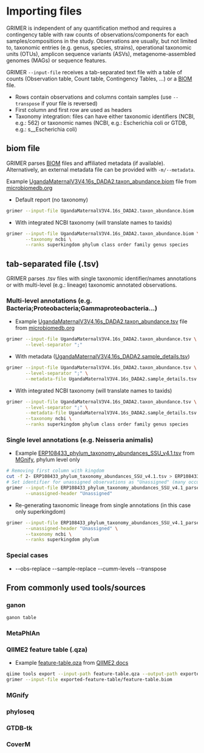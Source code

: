 # Importing files

GRIMER is independent of any quantification method and requires a contingency table with raw counts of observations/components for each samples/compositions in the study. Observations are usually, but not limited to, taxonomic entries (e.g. genus, species, strains), operational taxonomic units (OTUs), amplicon sequence variants (ASVs), metagenome-assembled genomes (MAGs) or sequence features.

GRIMER `--input-file` receives a tab-separated text file with a table of counts (Observation table, Count table, Contingency Tables, ...) or a [BIOM](https://biom-format.org/) file.

- Rows contain observations and columns contain samples (use `--transpose` if your file is reversed)
- First column and first row are used as headers
- Taxonomy integration: files can have either taxonomic identifiers (NCBI, e.g.: 562) or taxonomic names (NCBI, e.g.: Escherichia coli or GTDB, e.g.: s__Escherichia coli)

## biom file

GRIMER parses [BIOM](https://biom-format.org/) files and affiliated metadata (if available). Alternatively, an external metadata file can be provided with `-m/--metadata`.

Example [UgandaMaternalV3V4.16s_DADA2.taxon_abundance.biom](https://microbiomedb.org/common/downloads/release-31/c66d2dc8473138e3a737ef2ad0b25f1e6e9c0f22/UgandaMaternalV3V4.16s_DADA2.taxon_abundance.biom) file from [microbiomedb.org](https://microbiomedb.org)

- Default report (no taxonomy)

```bash
grimer --input-file UgandaMaternalV3V4.16s_DADA2.taxon_abundance.biom
```

- With integrated NCBI taxonomy (will translate names to taxids)

```bash
grimer --input-file UgandaMaternalV3V4.16s_DADA2.taxon_abundance.biom \
       --taxonomy ncbi \
       --ranks superkingdom phylum class order family genus species
```
## tab-separated file (.tsv)

GRIMER parses .tsv files with single taxonomic identifier/names annotations or with multi-level (e.g.: lineage) taxonomic annotated observations.

### Multi-level annotations (e.g. Bacteria;Proteobacteria;Gammaproteobacteria...)

- Example [UgandaMaternalV3V4.16s_DADA2.taxon_abundance.tsv](https://microbiomedb.org/common/downloads/release-31/c66d2dc8473138e3a737ef2ad0b25f1e6e9c0f22/UgandaMaternalV3V4.16s_DADA2.taxon_abundance.tsv) file from [microbiomedb.org](https://microbiomedb.org)


```bash
grimer --input-file UgandaMaternalV3V4.16s_DADA2.taxon_abundance.tsv \
       --level-separator ";"
```

- With metadata ([UgandaMaternalV3V4.16s_DADA2.sample_details.tsv](https://microbiomedb.org/common/downloads/release-31/c66d2dc8473138e3a737ef2ad0b25f1e6e9c0f22/UgandaMaternalV3V4.16s_DADA2.taxon_abundance.tsv))

```bash
grimer --input-file UgandaMaternalV3V4.16s_DADA2.taxon_abundance.tsv \
       --level-separator ";" \
       --metadata-file UgandaMaternalV3V4.16s_DADA2.sample_details.tsv
```

- With integrated NCBI taxonomy (will translate names to taxids)

```bash
grimer --input-file UgandaMaternalV3V4.16s_DADA2.taxon_abundance.tsv \
       --level-separator ";" \
       --metadata-file UgandaMaternalV3V4.16s_DADA2.sample_details.tsv \
       --taxonomy ncbi \
       --ranks superkingdom phylum class order family genus species
```

### Single level annotations (e.g. Neisseria animalis)

- Example [ERP108433_phylum_taxonomy_abundances_SSU_v4.1.tsv](https://www.ebi.ac.uk/metagenomics/api/v1/studies/MGYS00005180/pipelines/4.1/file/ERP108433_phylum_taxonomy_abundances_SSU_v4.1.tsv) from [MGnify](https://www.ebi.ac.uk/metagenomics), phylum level only

```bash
# Removing first column with kingdom
cut -f 2- ERP108433_phylum_taxonomy_abundances_SSU_v4.1.tsv > ERP108433_phylum_taxonomy_abundances_SSU_v4.1_parsed.tsv
# Set identifier for unassigned observations as "Unassigned" (many occurences, will be summed)
grimer --input-file ERP108433_phylum_taxonomy_abundances_SSU_v4.1_parsed.tsv \
       --unassigned-header "Unassigned"
```

- Re-generating taxonomic lineage from single annotations (in this case only superkingdom)

```bash
grimer --input-file ERP108433_phylum_taxonomy_abundances_SSU_v4.1_parsed.tsv \
       --unassigned-header "Unassigned" \
       --taxonomy ncbi \
       --ranks superkingdom phylum 
```

### Special cases
- --obs-replace --sample-replace --cumm-levels --transpose

## From commonly used tools/sources

### ganon

```bash
ganon table 
```

### MetaPhlAn
### QIIME2 feature table (.qza)

- Example [feature-table.qza](https://docs.qiime2.org/2022.8/data/tutorials/exporting/feature-table.qza) from [QIIME2 docs](https://docs.qiime2.org/2022.8/tutorials/exporting/#exporting-a-feature-table)

```bash
qiime tools export --input-path feature-table.qza --output-path exported-feature-table
grimer --input-file exported-feature-table/feature-table.biom
```
### MGnify
### phyloseq
### GTDB-tk
### CoverM
